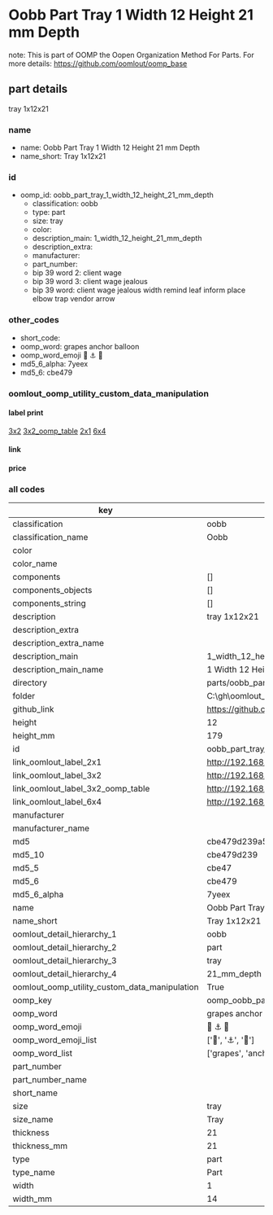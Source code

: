 # Oobb Part Tray 1 Width 12 Height 21 mm Depth  

note: This is part of OOMP the Oopen Organization Method For Parts. For more details: https://github.com/oomlout/oomp_base

##  part details
  



tray 1x12x21



### name
* name: Oobb Part Tray 1 Width 12 Height 21 mm Depth
* name_short: Tray 1x12x21 
### id
* oomp_id: oobb_part_tray_1_width_12_height_21_mm_depth
  * classification: oobb
  * type: part
  * size: tray
  * color: 
  * description_main: 1_width_12_height_21_mm_depth
  * description_extra: 
  * manufacturer: 
  * part_number: 
  * bip 39 word 2: client wage
  * bip 39 word 3: client wage jealous
  * bip 39 word: client wage jealous width remind leaf inform place elbow trap vendor arrow

### other_codes
* short_code: 
* oomp_word: grapes anchor balloon
* oomp_word_emoji :grapes: :anchor: :balloon:
* md5_6_alpha: 7yeex
* md5_6: cbe479






### oomlout_oomp_utility_custom_data_manipulation
#### label print
[3x2](http://192.168.1.245:1112/?label=oomp%207yeex)
[3x2_oomp_table](http://192.168.1.108:1112/?label=oomp%207yeex)
[2x1](http://192.168.1.242:1112/?label=oomp%207yeex)
[6x4](http://192.168.1.55:1112/?label=oomp%207yeex)    

#### link

                              

#### price







### all codes 
| key | value |  
| --- | --- |  
| classification | oobb |  
| classification_name | Oobb |  
| color |  |  
| color_name |  |  
| components | [] |  
| components_objects | [] |  
| components_string | [] |  
| description | tray 1x12x21 |  
| description_extra |  |  
| description_extra_name |  |  
| description_main | 1_width_12_height_21_mm_depth |  
| description_main_name | 1 Width 12 Height 21 mm Depth |  
| directory | parts/oobb_part_tray_1_width_12_height_21_mm_depth |  
| folder | C:\gh\oomlout_oobb_version_4_generated_parts\things\oobb_part_tray_1_width_12_height_21_mm_depth |  
| github_link | https://github.com/oomlout/oomlout_oomp_part_src/tree/main/parts/oobb_part_tray_1_width_12_height_21_mm_depth |  
| height | 12 |  
| height_mm | 179 |  
| id | oobb_part_tray_1_width_12_height_21_mm_depth |  
| link_oomlout_label_2x1 | http://192.168.1.242:1112/?label=oomp%207yeex |  
| link_oomlout_label_3x2 | http://192.168.1.245:1112/?label=oomp%207yeex |  
| link_oomlout_label_3x2_oomp_table | http://192.168.1.108:1112/?label=oomp%207yeex |  
| link_oomlout_label_6x4 | http://192.168.1.55:1112/?label=oomp%207yeex |  
| manufacturer |  |  
| manufacturer_name |  |  
| md5 | cbe479d239a5ce71fadaefacef3d8956 |  
| md5_10 | cbe479d239 |  
| md5_5 | cbe47 |  
| md5_6 | cbe479 |  
| md5_6_alpha | 7yeex |  
| name | Oobb Part Tray 1 Width 12 Height 21 mm Depth |  
| name_short | Tray 1x12x21  |  
| oomlout_detail_hierarchy_1 | oobb |  
| oomlout_detail_hierarchy_2 | part |  
| oomlout_detail_hierarchy_3 | tray |  
| oomlout_detail_hierarchy_4 | 21_mm_depth |  
| oomlout_oomp_utility_custom_data_manipulation | True |  
| oomp_key | oomp_oobb_part_tray_1_width_12_height_21_mm_depth |  
| oomp_word | grapes anchor balloon |  
| oomp_word_emoji | :grapes: :anchor: :balloon: |  
| oomp_word_emoji_list | [':grapes:', ':anchor:', ':balloon:'] |  
| oomp_word_list | ['grapes', 'anchor', 'balloon'] |  
| part_number |  |  
| part_number_name |  |  
| short_name |  |  
| size | tray |  
| size_name | Tray |  
| thickness | 21 |  
| thickness_mm | 21 |  
| type | part |  
| type_name | Part |  
| width | 1 |  
| width_mm | 14 |  
